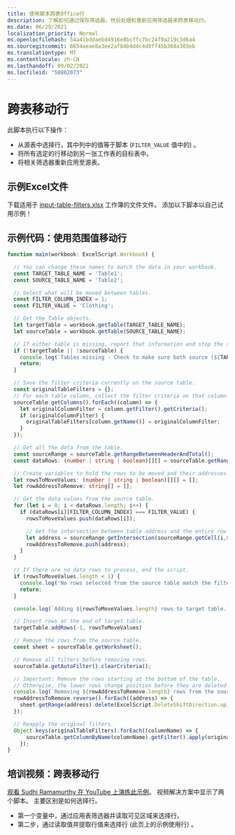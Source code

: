 ```yaml
---
title: 使用脚本跨表Office行
description: 了解如何通过保存筛选器，然后处理和重新应用筛选器来跨表移动行。
ms.date: 06/29/2021
localization_priority: Normal
ms.openlocfilehash: 54a41bddaebd4916e8bcffc7bc24f9a219c3d6a4
ms.sourcegitcommit: 6654aeae8a3ee2af84b4d4c4d8ff45b360a303eb
ms.translationtype: MT
ms.contentlocale: zh-CN
ms.lasthandoff: 09/02/2021
ms.locfileid: "58862073"
---
```

# <a name="move-rows-across-tables"></a>跨表移动行

此脚本执行以下操作：

* 从源表中选择行，其中列中的值等于脚本 (`FILTER_VALUE` 值中的) 。
* 将所有选定的行移动到另一张工作表的目标表中。
* 将相关筛选器重新应用至源表。

## <a name="sample-excel-file"></a>示例Excel文件

下载适用于 <a href="input-table-filters.xlsx">input-table-filters.xlsx</a> 工作簿的文件文件。 添加以下脚本以自己试用示例！

## <a name="sample-code-move-rows-using-range-values"></a>示例代码：使用范围值移动行

```TypeScript
function main(workbook: ExcelScript.Workbook) {

  // You can change these names to match the data in your workbook.
  const TARGET_TABLE_NAME = 'Table1';
  const SOURCE_TABLE_NAME = 'Table2';

  // Select what will be moved between tables.
  const FILTER_COLUMN_INDEX = 1;
  const FILTER_VALUE = 'Clothing';

  // Get the Table objects.
  let targetTable = workbook.getTable(TARGET_TABLE_NAME);
  let sourceTable = workbook.getTable(SOURCE_TABLE_NAME);

  // If either table is missing, report that information and stop the script.
  if (!targetTable || !sourceTable) {
    console.log(`Tables missing - Check to make sure both source (${TARGET_TABLE_NAME}) and target table (${SOURCE_TABLE_NAME}) are present before running the script. `);
    return;
  }

  // Save the filter criteria currently on the source table.
  const originalTableFilters = {};
  // For each table column, collect the filter criteria on that column.
  sourceTable.getColumns().forEach((column) => {
    let originalColumnFilter = column.getFilter().getCriteria();
    if (originalColumnFilter) {
      originalTableFilters[column.getName()] = originalColumnFilter;
    }
  });

  // Get all the data from the table.
  const sourceRange = sourceTable.getRangeBetweenHeaderAndTotal();
  const dataRows: (number | string | boolean)[][] = sourceTable.getRangeBetweenHeaderAndTotal().getValues();

  // Create variables to hold the rows to be moved and their addresses.
  let rowsToMoveValues: (number | string | boolean)[][] = [];
  let rowAddressToRemove: string[] = [];

  // Get the data values from the source table.
  for (let i = 0; i < dataRows.length; i++) { 
    if (dataRows[i][FILTER_COLUMN_INDEX] === FILTER_VALUE) {
      rowsToMoveValues.push(dataRows[i]);

      // Get the intersection between table address and the entire row where we found the match. This provides the address of the range to remove.
      let address = sourceRange.getIntersection(sourceRange.getCell(i,0).getEntireRow()).getAddress();
      rowAddressToRemove.push(address);
    }
  }

  // If there are no data rows to process, end the script.
  if (rowsToMoveValues.length < 1) {
    console.log('No rows selected from the source table match the filter criteria.');
    return;
  }

  console.log(`Adding ${rowsToMoveValues.length} rows to target table.`);

  // Insert rows at the end of target table.
  targetTable.addRows(-1, rowsToMoveValues)

  // Remove the rows from the source table.
  const sheet = sourceTable.getWorksheet();

  // Remove all filters before removing rows.
  sourceTable.getAutoFilter().clearCriteria();

  // Important: Remove the rows starting at the bottom of the table.
  // Otherwise, the lower rows change position before they are deleted.
  console.log(`Removing ${rowAddressToRemove.length} rows from the source table.`);
  rowAddressToRemove.reverse().forEach((address) => {
    sheet.getRange(address).delete(ExcelScript.DeleteShiftDirection.up);
  });

  // Reapply the original filters. 
  Object.keys(originalTableFilters).forEach((columnName) => {
      sourceTable.getColumnByName(columnName).getFilter().apply(originalTableFilters[columnName]);
    });
}
```

## <a name="training-video-move-rows-across-tables"></a>培训视频：跨表移动行

[观看 Sudhi Ramamurthy 在 YouTube 上演练此示例](https://youtu.be/_3t3Pk4i2L0)。 视频解决方案中显示了两个脚本。 主要区别是如何选择行。

* 第一个变量中，通过应用表筛选器并读取可见区域来选择行。
* 第二步，通过读取值并提取行值来选择行 (此页上的示例使用行) 。
